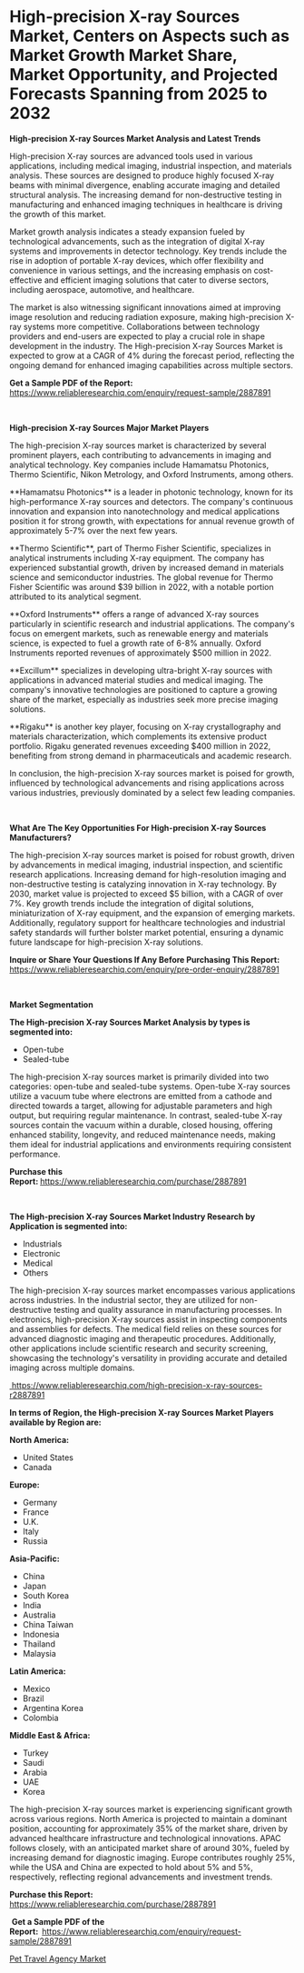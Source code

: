 <p><h1>High-precision X-ray Sources Market, Centers on Aspects such as Market Growth Market Share, Market Opportunity, and Projected Forecasts Spanning from 2025 to 2032</h1></p><p><strong>High-precision X-ray Sources Market Analysis and Latest Trends</strong></p>
<p><p>High-precision X-ray sources are advanced tools used in various applications, including medical imaging, industrial inspection, and materials analysis. These sources are designed to produce highly focused X-ray beams with minimal divergence, enabling accurate imaging and detailed structural analysis. The increasing demand for non-destructive testing in manufacturing and enhanced imaging techniques in healthcare is driving the growth of this market.</p><p>Market growth analysis indicates a steady expansion fueled by technological advancements, such as the integration of digital X-ray systems and improvements in detector technology. Key trends include the rise in adoption of portable X-ray devices, which offer flexibility and convenience in various settings, and the increasing emphasis on cost-effective and efficient imaging solutions that cater to diverse sectors, including aerospace, automotive, and healthcare.</p><p>The market is also witnessing significant innovations aimed at improving image resolution and reducing radiation exposure, making high-precision X-ray systems more competitive. Collaborations between technology providers and end-users are expected to play a crucial role in shape development in the industry. The High-precision X-ray Sources Market is expected to grow at a CAGR of 4% during the forecast period, reflecting the ongoing demand for enhanced imaging capabilities across multiple sectors.</p></p>
<p><strong>Get a Sample PDF of the Report:&nbsp;</strong> <a href="https://www.reliableresearchiq.com/enquiry/request-sample/2887891?utm_campaign=3513&utm_medium=2&utm_source=Github&utm_content=ia&utm_term=14032025&utm_id=high-precision-x-ray-sources">https://www.reliableresearchiq.com/enquiry/request-sample/2887891</a></p>
<p>&nbsp;</p>
<p><strong>High-precision X-ray Sources Major Market Players</strong></p>
<p><p>The high-precision X-ray sources market is characterized by several prominent players, each contributing to advancements in imaging and analytical technology. Key companies include Hamamatsu Photonics, Thermo Scientific, Nikon Metrology, and Oxford Instruments, among others.</p><p>**Hamamatsu Photonics** is a leader in photonic technology, known for its high-performance X-ray sources and detectors. The company's continuous innovation and expansion into nanotechnology and medical applications position it for strong growth, with expectations for annual revenue growth of approximately 5-7% over the next few years.</p><p>**Thermo Scientific**, part of Thermo Fisher Scientific, specializes in analytical instruments including X-ray equipment. The company has experienced substantial growth, driven by increased demand in materials science and semiconductor industries. The global revenue for Thermo Fisher Scientific was around $39 billion in 2022, with a notable portion attributed to its analytical segment.</p><p>**Oxford Instruments** offers a range of advanced X-ray sources particularly in scientific research and industrial applications. The company's focus on emergent markets, such as renewable energy and materials science, is expected to fuel a growth rate of 6-8% annually. Oxford Instruments reported revenues of approximately $500 million in 2022.</p><p>**Excillum** specializes in developing ultra-bright X-ray sources with applications in advanced material studies and medical imaging. The company's innovative technologies are positioned to capture a growing share of the market, especially as industries seek more precise imaging solutions.</p><p>**Rigaku** is another key player, focusing on X-ray crystallography and materials characterization, which complements its extensive product portfolio. Rigaku generated revenues exceeding $400 million in 2022, benefiting from strong demand in pharmaceuticals and academic research.</p><p>In conclusion, the high-precision X-ray sources market is poised for growth, influenced by technological advancements and rising applications across various industries, previously dominated by a select few leading companies.</p></p>
<p>&nbsp;</p>
<p><strong>What Are The Key Opportunities For High-precision X-ray Sources Manufacturers?</strong></p>
<p><p>The high-precision X-ray sources market is poised for robust growth, driven by advancements in medical imaging, industrial inspection, and scientific research applications. Increasing demand for high-resolution imaging and non-destructive testing is catalyzing innovation in X-ray technology. By 2030, market value is projected to exceed $5 billion, with a CAGR of over 7%. Key growth trends include the integration of digital solutions, miniaturization of X-ray equipment, and the expansion of emerging markets. Additionally, regulatory support for healthcare technologies and industrial safety standards will further bolster market potential, ensuring a dynamic future landscape for high-precision X-ray solutions.</p></p>
<p><strong>Inquire or Share Your Questions If Any Before Purchasing This Report:</strong> <a href="https://www.reliableresearchiq.com/enquiry/pre-order-enquiry/2887891?utm_campaign=3513&utm_medium=2&utm_source=Github&utm_content=ia&utm_term=14032025&utm_id=high-precision-x-ray-sources">https://www.reliableresearchiq.com/enquiry/pre-order-enquiry/2887891</a></p>
<p>&nbsp;</p>
<p><strong>Market Segmentation</strong></p>
<p><strong>The High-precision X-ray Sources Market Analysis by types is segmented into:</strong></p>
<p><ul><li>Open-tube</li><li>Sealed-tube</li></ul></p>
<p><p>The high-precision X-ray sources market is primarily divided into two categories: open-tube and sealed-tube systems. Open-tube X-ray sources utilize a vacuum tube where electrons are emitted from a cathode and directed towards a target, allowing for adjustable parameters and high output, but requiring regular maintenance. In contrast, sealed-tube X-ray sources contain the vacuum within a durable, closed housing, offering enhanced stability, longevity, and reduced maintenance needs, making them ideal for industrial applications and environments requiring consistent performance.</p></p>
<p><strong>Purchase this Report:&nbsp;</strong><a href="https://www.reliableresearchiq.com/purchase/2887891?utm_campaign=3513&utm_medium=2&utm_source=Github&utm_content=ia&utm_term=14032025&utm_id=high-precision-x-ray-sources">https://www.reliableresearchiq.com/purchase/2887891</a></p>
<p>&nbsp;</p>
<p><strong>The High-precision X-ray Sources Market Industry Research by Application is segmented into:</strong></p>
<p><ul><li>Industrials</li><li>Electronic</li><li>Medical</li><li>Others</li></ul></p>
<p><p>The high-precision X-ray sources market encompasses various applications across industries. In the industrial sector, they are utilized for non-destructive testing and quality assurance in manufacturing processes. In electronics, high-precision X-ray sources assist in inspecting components and assemblies for defects. The medical field relies on these sources for advanced diagnostic imaging and therapeutic procedures. Additionally, other applications include scientific research and security screening, showcasing the technology's versatility in providing accurate and detailed imaging across multiple domains.</p></p>
<p><a href="https://www.reliableresearchiq.com/high-precision-x-ray-sources-r2887891?utm_campaign=3513&utm_medium=2&utm_source=Github&utm_content=ia&utm_term=14032025&utm_id=high-precision-x-ray-sources">&nbsp;https://www.reliableresearchiq.com/high-precision-x-ray-sources-r2887891</a></p>
<p><strong>In terms of Region, the High-precision X-ray Sources Market Players available by Region are:</strong></p>
<p>
    <p> <strong> North America: </strong>
        <ul>
            <li>United States</li>
            <li>Canada</li>
        </ul>
        </p> 
    <p> <strong> Europe: </strong>
        <ul>
            <li>Germany</li>
            <li>France</li>
            <li>U.K.</li>
            <li>Italy</li>
            <li>Russia</li>
        </ul>
        </p> 
    <p> <strong> Asia-Pacific: </strong>
        <ul>
            <li>China</li>
            <li>Japan</li>
            <li>South Korea</li>
            <li>India</li>
            <li>Australia</li>
            <li>China Taiwan</li>
            <li>Indonesia</li>
            <li>Thailand</li>
            <li>Malaysia</li>
        </ul>
        </p> 
    <p> <strong> Latin America: </strong>
        <ul>
            <li>Mexico</li>
            <li>Brazil</li>
            <li>Argentina Korea</li>
            <li>Colombia</li>
        </ul>
        </p> 
    <p> <strong> Middle East & Africa: </strong>
        <ul>
            <li>Turkey</li>
            <li>Saudi</li>
            <li>Arabia</li>
            <li>UAE</li>
            <li>Korea</li>
        </ul>
    </p>
    </p>
<p><p>The high-precision X-ray sources market is experiencing significant growth across various regions. North America is projected to maintain a dominant position, accounting for approximately 35% of the market share, driven by advanced healthcare infrastructure and technological innovations. APAC follows closely, with an anticipated market share of around 30%, fueled by increasing demand for diagnostic imaging. Europe contributes roughly 25%, while the USA and China are expected to hold about 5% and 5%, respectively, reflecting regional advancements and investment trends.</p></p>
<p><strong>Purchase this Report: </strong><a href="https://www.reliableresearchiq.com/purchase/2887891?utm_campaign=3513&utm_medium=2&utm_source=Github&utm_content=ia&utm_term=14032025&utm_id=high-precision-x-ray-sources">https://www.reliableresearchiq.com/purchase/2887891</a></p>
<p>&nbsp;<strong>Get a Sample PDF of the Report:&nbsp;&nbsp;</strong><a href="https://www.reliableresearchiq.com/enquiry/request-sample/2887891?utm_campaign=3513&utm_medium=2&utm_source=Github&utm_content=ia&utm_term=14032025&utm_id=high-precision-x-ray-sources">https://www.reliableresearchiq.com/enquiry/request-sample/2887891</a></p>
<p><strong></strong></p>
<p><p><a href="https://github.com/casimbrhelck/Market-Research-Report-List-1/blob/main/pet-travel-agency-market.md?utm_campaign=3513&utm_medium=2&utm_source=Github&utm_content=ia&utm_term=14032025&utm_id=high-precision-x-ray-sources">Pet Travel Agency Market</a></p></p>
